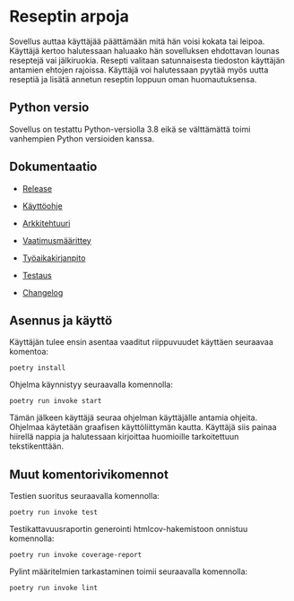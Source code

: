 # Reseptin arpoja
Sovellus auttaa käyttäjää päättämään mitä hän voisi kokata tai leipoa.
Käyttäjä kertoo halutessaan haluaako hän sovelluksen ehdottavan lounas reseptejä vai jälkiruokia.
Resepti valitaan satunnaisesta tiedoston käyttäjän antamien ehtojen rajoissa.
Käyttäjä voi halutessaan pyytää myös uutta reseptiä ja lisätä annetun reseptin loppuun oman huomautuksensa.


## Python versio
Sovellus on testattu Python-versiolla 3.8 eikä se välttämättä toimi vanhempien Python versioiden kanssa.


## Dokumentaatio

* [Release](https://github.com/evas3/ot-harjoitustyo/releases/tag/finalrelease)

* [Käyttöohje](https://github.com/evas3/ot-harjoitustyo/blob/main/dokumentaatio/kayttoohje.md)

* [Arkkitehtuuri](https://github.com/evas3/ot-harjoitustyo/blob/main/dokumentaatio/arkkitehtuuri.md)

* [Vaatimusmäärittey](https://github.com/evas3/ot-harjoitustyo/blob/main/dokumentaatio/vaatimusmaarittely.md)

* [Työaikakirjanpito](https://github.com/evas3/ot-harjoitustyo/blob/main/dokumentaatio/tyoaikakirjanpito.md)

* [Testaus](https://github.com/evas3/ot-harjoitustyo/blob/main/dokumentaatio/testaus.md)

* [Changelog](https://github.com/evas3/ot-harjoitustyo/blob/main/dokumentaatio/changelog.md)


## Asennus ja käyttö
Käyttäjän tulee ensin asentaa vaaditut riippuvuudet käyttäen seuraavaa komentoa:

	poetry install

Ohjelma käynnistyy seuraavalla komennolla:

	poetry run invoke start

Tämän jälkeen käyttäjä seuraa ohjelman käyttäjälle antamia ohjeita.
Ohjelmaa käytetään graafisen käyttöliittymän kautta. Käyttäjä siis painaa hiirellä nappia ja halutessaan kirjoittaa huomioille tarkoitettuun tekstikenttään.


## Muut komentorivikomennot
Testien suoritus seuraavalla komennolla:

	poetry run invoke test

Testikattavuusraportin generointi htmlcov-hakemistoon onnistuu komennolla:

	poetry run invoke coverage-report

Pylint määritelmien tarkastaminen toimii seuraavalla komennolla:

	poetry run invoke lint
